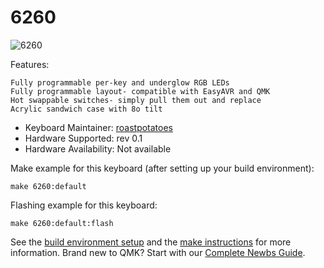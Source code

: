 # 6260

![6260](https://i.imgur.com/5ONoIBb.png)

Features:

    Fully programmable per-key and underglow RGB LEDs
    Fully programmable layout- compatible with EasyAVR and QMK
    Hot swappable switches- simply pull them out and replace
    Acrylic sandwich case with 8o tilt

* Keyboard Maintainer: [roastpotatoes](https://github.com/RoastPotatoes)
* Hardware Supported: rev 0.1
* Hardware Availability: Not available

Make example for this keyboard (after setting up your build environment):

    make 6260:default

Flashing example for this keyboard:

    make 6260:default:flash

See the [build environment setup](https://docs.qmk.fm/#/getting_started_build_tools) and the [make instructions](https://docs.qmk.fm/#/getting_started_make_guide) for more information. Brand new to QMK? Start with our [Complete Newbs Guide](https://docs.qmk.fm/#/newbs).
